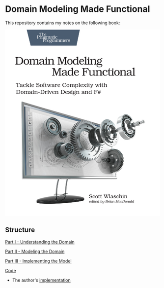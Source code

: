 # Domain Modeling Made Functional
This repository contains my notes on the following book:

![](./notes/assets/ddd-cover.jpeg)

## Structure

[Part I - Understanding the Domain](notes/PART-I.md)

[Part II - Modeling the Domain](notes/PART-II.md)

[Part III - Implementing the Model](notes/PART-III.md)

[Code](OrderTakingSystem)
- The author's [implementation](https://github.com/swlaschin/DomainModelingMadeFunctional/tree/master)
